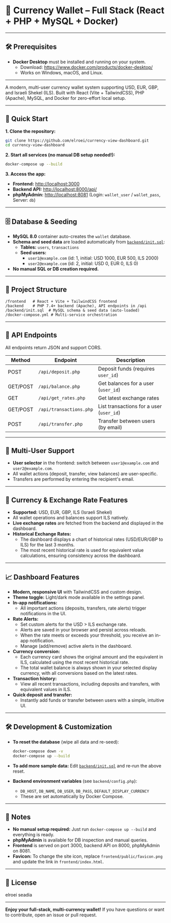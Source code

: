 # 💱 Currency Wallet – Full Stack (React + PHP + MySQL + Docker)

---

## 🛠️ Prerequisites

- **Docker Desktop** must be installed and running on your system.
  - Download: https://www.docker.com/products/docker-desktop/
  - Works on Windows, macOS, and Linux.

---

A modern, multi-user currency wallet system supporting USD, EUR, GBP, and Israeli Shekel (ILS).
Built with React (Vite + TailwindCSS), PHP (Apache), MySQL, and Docker for zero-effort local setup.

---

## 🚀 Quick Start

**1. Clone the repository:**
```sh
git clone https://github.com/elroei/currency-view-dashboard.git
cd currency-view-dashboard
```

**2. Start all services (no manual DB setup needed!):**
```sh
docker-compose up --build
```

**3. Access the app:**
- **Frontend:** [http://localhost:3000](http://localhost:3000)
- **Backend API:** [http://localhost:8000/api/](http://localhost:8000/api/)
- **phpMyAdmin:** [http://localhost:8081](http://localhost:8081)
  (Login: `wallet_user` / `wallet_pass`, Server: `db`)

---

## 🗄️ Database & Seeding

- **MySQL 8.0** container auto-creates the `wallet` database.
- **Schema and seed data** are loaded automatically from [`backend/init.sql`](backend/init.sql):
  - **Tables:** `users`, `transactions`
  - **Seed users:**
    - `user1@example.com` (id: 1, initial: USD 1000, EUR 500, ILS 2000)
    - `user2@example.com` (id: 2, initial: USD 0, EUR 0, ILS 0)
- **No manual SQL or DB creation required.**

---

## 🧩 Project Structure

```
/frontend   # React + Vite + TailwindCSS frontend
/backend    # PHP 7.4+ backend (Apache), API endpoints in /api
/backend/init.sql  # MySQL schema & seed data (auto-loaded)
/docker-compose.yml # Multi-service orchestration
```

---

## 🔌 API Endpoints

All endpoints return JSON and support CORS.

| Method | Endpoint                | Description                                 |
|--------|-------------------------|---------------------------------------------|
| POST   | `/api/deposit.php`      | Deposit funds (requires `user_id`)          |
| GET/POST | `/api/balance.php`    | Get balances for a user (`user_id`)         |
| GET    | `/api/get_rates.php`    | Get latest exchange rates                   |
| GET/POST | `/api/transactions.php` | List transactions for a user (`user_id`)   |
| POST   | `/api/transfer.php`     | Transfer between users (by email)           |

---

## 👤 Multi-User Support

- **User selector** in the frontend: switch between `user1@example.com` and `user2@example.com`.
- All wallet actions (deposit, transfer, view balances) are user-specific.
- Transfers are performed by entering the recipient's email.

---

## 💱 Currency & Exchange Rate Features

- **Supported:** USD, EUR, GBP, ILS (Israeli Shekel)
- All wallet operations and balances support ILS natively.
- **Live exchange rates** are fetched from the backend and displayed in the dashboard.
- **Historical Exchange Rates:**
  - The dashboard displays a chart of historical rates (USD/EUR/GBP to ILS) for the last 3 months.
  - The most recent historical rate is used for equivalent value calculations, ensuring consistency across the dashboard.

---

## 📈 Dashboard Features

- **Modern, responsive UI** with TailwindCSS and custom design.
- **Theme toggle:** Light/dark mode available in the settings panel.
- **In-app notifications:**
  - All important actions (deposits, transfers, rate alerts) trigger notifications in the UI.
- **Rate Alerts:**
  - Set custom alerts for the USD > ILS exchange rate.
  - Alerts are saved in your browser and persist across reloads.
  - When the rate meets or exceeds your threshold, you receive an in-app notification.
  - Manage (add/remove) active alerts in the dashboard.
- **Currency conversion:**
  - Each currency card shows the original amount and the equivalent in ILS, calculated using the most recent historical rate.
  - The total wallet balance is always shown in your selected display currency, with all conversions based on the latest rates.
- **Transaction history:**
  - View all recent transactions, including deposits and transfers, with equivalent values in ILS.
- **Quick deposit and transfer:**
  - Instantly add funds or transfer between users with a simple, intuitive UI.

---

## 🛠️ Development & Customization

- **To reset the database** (wipe all data and re-seed):
  ```sh
  docker-compose down -v
  docker-compose up --build
  ```
- **To add more sample data:**
  Edit [`backend/init.sql`](backend/init.sql) and re-run the above reset.

- **Backend environment variables** (see `backend/config.php`):
  - `DB_HOST`, `DB_NAME`, `DB_USER`, `DB_PASS`, `DEFAULT_DISPLAY_CURRENCY`
  - These are set automatically by Docker Compose.

---

## 📝 Notes

- **No manual setup required:**
  Just run `docker-compose up --build` and everything is ready.
- **phpMyAdmin** is available for DB inspection and manual queries.
- **Frontend** is served on port 3000, backend API on 8000, phpMyAdmin on 8081.
- **Favicon:** To change the site icon, replace `frontend/public/favicon.png` and update the link in `frontend/index.html`.

---

## 📄 License
elroei seadia

---

**Enjoy your full-stack, multi-currency wallet!**
If you have questions or want to contribute, open an issue or pull request.
